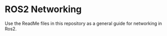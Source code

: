 # ROS2 Networking

Use the ReadMe files in this repository as a general guide for networking in Ros2. 


